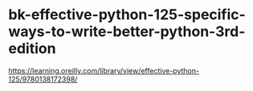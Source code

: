 # bk-effective-python-125-specific-ways-to-write-better-python-3rd-edition

https://learning.oreilly.com/library/view/effective-python-125/9780138172398/
